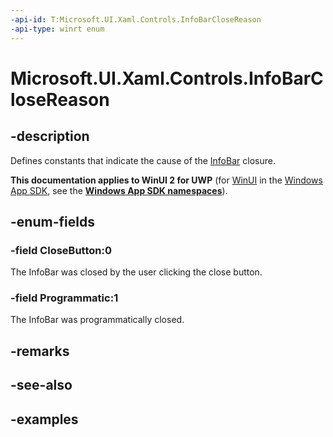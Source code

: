 ```yaml
---
-api-id: T:Microsoft.UI.Xaml.Controls.InfoBarCloseReason
-api-type: winrt enum
---
```


# Microsoft.UI.Xaml.Controls.InfoBarCloseReason

<!--
public enum InfoBarCloseReason
-->


## -description

Defines constants that indicate the cause of the [InfoBar](infobar.md) closure.

**This documentation applies to WinUI 2 for UWP** (for [WinUI](/windows/apps/winui/winui3/) in the [Windows App SDK](/windows/apps/windows-app-sdk/), see the **[Windows App SDK namespaces](/windows/windows-app-sdk/api/winrt/)**).

## -enum-fields

### -field CloseButton:0

The InfoBar was closed by the user clicking the close button.

### -field Programmatic:1

The InfoBar was programmatically closed.

## -remarks

## -see-also

## -examples


